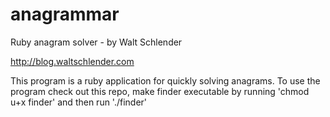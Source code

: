 anagrammar
==========

Ruby anagram solver - by Walt Schlender

http://blog.waltschlender.com

This program is a ruby application for quickly solving anagrams. To use the program check out this repo, make finder executable by running 'chmod u+x finder' and then run './finder'
